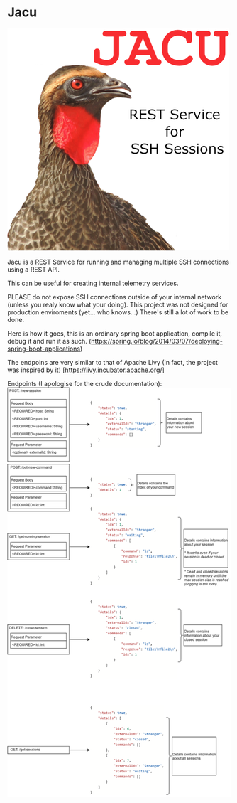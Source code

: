 # Jacu
<img src="https://github.com/ghhwer/Jacu/blob/main/Jacu.png?raw=true" alt="Jacu Logo" width="500"/>

Jacu is a REST Service for running and managing multiple SSH connections using a REST API. 

This can be useful for creating internal telemetry services.


PLEASE do not expose SSH connections outside of your internal network (unless you realy know what your doing). This project was not designed for production enviroments (yet... who knows...) There's still a lot of work to be done.

Here is how it goes, this is an ordinary spring boot application, compile it, debug it and run it as such. (https://spring.io/blog/2014/03/07/deploying-spring-boot-applications)

The endpoins are very similar to that of Apache Livy (In fact, the project was inspired by it) [https://livy.incubator.apache.org/]

Endpoints (I apologise for the crude documentation):
<img src="https://raw.githubusercontent.com/ghhwer/Jacu/main/JacuEndpoints.png" alt="endpoints" />
